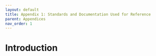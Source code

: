 ```yaml
---
layout: default
title: Appendix 1: Standards and Documentation Used for Reference
parent: Appendices
nav_order: 1
---
```


# Introduction

